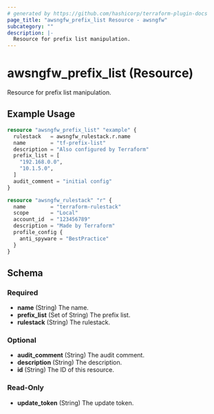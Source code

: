 ```yaml
---
# generated by https://github.com/hashicorp/terraform-plugin-docs
page_title: "awsngfw_prefix_list Resource - awsngfw"
subcategory: ""
description: |-
  Resource for prefix list manipulation.
---
```


# awsngfw_prefix_list (Resource)

Resource for prefix list manipulation.

## Example Usage

```terraform
resource "awsngfw_prefix_list" "example" {
  rulestack   = awsngfw_rulestack.r.name
  name        = "tf-prefix-list"
  description = "Also configured by Terraform"
  prefix_list = [
    "192.168.0.0",
    "10.1.5.0",
  ]
  audit_comment = "initial config"
}

resource "awsngfw_rulestack" "r" {
  name        = "terraform-rulestack"
  scope       = "Local"
  account_id  = "123456789"
  description = "Made by Terraform"
  profile_config {
    anti_spyware = "BestPractice"
  }
}
```

<!-- schema generated by tfplugindocs -->
## Schema

### Required

- **name** (String) The name.
- **prefix_list** (Set of String) The prefix list.
- **rulestack** (String) The rulestack.

### Optional

- **audit_comment** (String) The audit comment.
- **description** (String) The description.
- **id** (String) The ID of this resource.

### Read-Only

- **update_token** (String) The update token.


